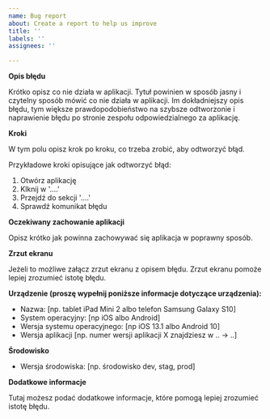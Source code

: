```yaml
---
name: Bug report
about: Create a report to help us improve
title: ''
labels: ''
assignees: ''

---
```


**Opis błędu**

Krótko opisz co nie działa w aplikacji. Tytuł powinien w sposób jasny i czytelny sposób mówić co nie działa w aplikacji. Im dokładniejszy opis błędu, tym większe prawdopodobieństwo na szybsze odtworzonie i naprawienie błędu po stronie zespołu odpowiedzialnego za aplikację.

**Kroki**

W tym polu opisz krok po kroku, co trzeba zrobić, aby odtworzyć błąd.

Przykładowe kroki opisujące jak odtworzyć błąd:
1. Otwórz aplikację
2. Klknij w '....'
3. Przejdź do sekcji '....'
4. Sprawdź komunikat błędu

**Oczekiwany zachowanie aplikacji**

Opisz krótko jak powinna zachowywać się aplikacja w poprawny sposób.

**Zrzut ekranu**

Jeżeli to możliwe załącz zrzut ekranu z opisem błędu. Zrzut ekranu pomoże lepiej zrozumieć istotę błędu.

**Urządzenie (proszę wypełnij poniższe informacje dotyczące urządzenia):**
 - Nazwa: [np. tablet iPad Mini 2 albo telefon Samsung Galaxy S10]
 - System operacyjny: [np iOS albo Android]
 - Wersja systemu operacyjnego: [np iOS 13.1 albo Android 10]
 - Wersja aplikacji [np. numer wersji aplikacji X znajdziesz w .. -> ..]

 **Środowisko**
 - Wersja środowiska: [np. środowisko dev, stag, prod]

**Dodatkowe informacje**

Tutaj możesz podać dodatkowe informacje, które pomogą lepiej zrozumieć istotę błędu.
